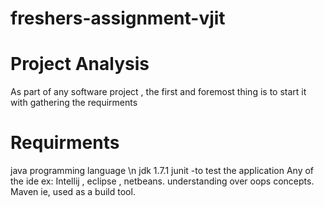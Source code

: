 
# freshers-assignment-vjit

# Project Analysis

As part of any software project , the first and foremost thing is to start it with gathering the requirments

# Requirments
java programming language \n
jdk 1.7.1
junit -to test the application
Any of the ide  ex: Intellij , eclipse , netbeans.
understanding over oops concepts.
Maven ie, used as a build tool.


